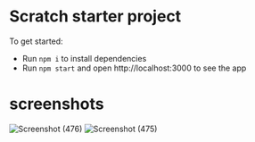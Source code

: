 # Scratch starter project

To get started:

- Run `npm i` to install dependencies
- Run `npm start` and open http://localhost:3000 to see the app

# screenshots
![Screenshot (476)](https://github.com/Ankita297/scratch-editor/assets/67833077/7b581181-3a06-45e1-b785-56cfd2417c14)
![Screenshot (475)](https://github.com/Ankita297/scratch-editor/assets/67833077/1ec66fe4-206b-4ee1-a237-32976c3249f8)
